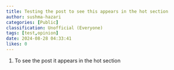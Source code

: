```yaml
---
title: Testing the post to see this appears in the hot section
author: sushma-hazari
categories: [Public]
classification: Unofficial (Everyone)
tags: [test,opinion]
date: 2024-08-28 04:33:41 
likes: 0
---
```


1. To see the post it appears in the hot section